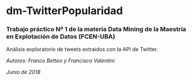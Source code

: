 # dm-TwitterPopularidad

### Trabajo práctico Nº 1 de la materia Data Mining de la Maestría en Explotación de Datos (FCEN-UBA)

Análisis exploratorio de tweets extraidos con la API de Twitter.

*Autores: Franco Betteo y Francisco Valentini*

*Junio de 2018*

